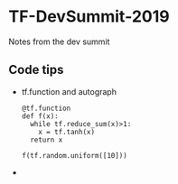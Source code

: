 # TF-DevSummit-2019
Notes from the dev summit


## Code tips


* tf.function and autograph
  
      @tf.function
      def f(x):
        while tf.reduce_sum(x)>1:
          x = tf.tanh(x)
        return x

      f(tf.random.uniform([10]))
      
* 
